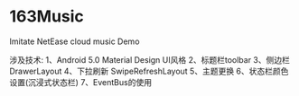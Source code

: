 # 163Music
Imitate NetEase cloud music Demo

涉及技术:
1、Android 5.0 Material Design UI风格
2、标题栏toolbar
3、侧边栏DrawerLayout
4、下拉刷新 SwipeRefreshLayout
5、主题更换
6、状态栏颜色设置(沉浸式状态栏)
7、EventBus的使用
